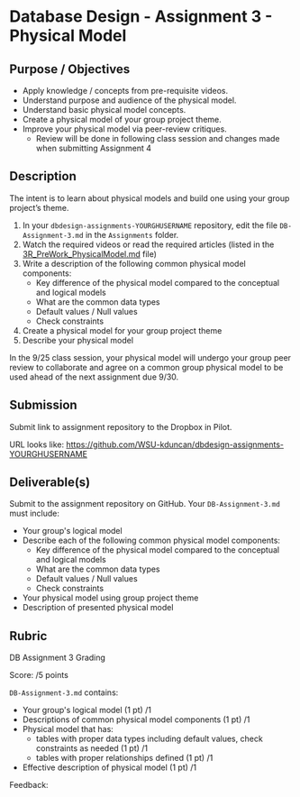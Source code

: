 # Database Design - Assignment 3 - Physical Model

## Purpose / Objectives

- Apply knowledge / concepts from pre-requisite videos.
- Understand purpose and audience of the physical model.
- Understand basic physical model concepts.
- Create a physical model of your group project theme.
- Improve your physical model via peer-review critiques.
	- Review will be done in following class session and changes made when submitting Assignment 4

## Description

The intent is to learn about physical models and build one using your group project’s theme.

1. In your `dbdesign-assignments-YOURGHUSERNAME` repository, edit the file `DB-Assignment-3.md` in the `Assignments` folder.
2. Watch the required videos or read the required articles (listed in the [3R_PreWork_PhysicalModel.md](3R_PreWork_PhysicalModel.md) file)
3. Write a description of the following common physical model components:
	- Key difference of the physical model compared to the conceptual and logical models
	- What are the common data types
	- Default values / Null values
	- Check constraints
4. Create a physical model for your group project theme
5. Describe your physical model

In the 9/25 class session, your physical model will undergo your group peer review to collaborate and agree on a common group physical model to be used ahead of the next assignment due 9/30.

## Submission

Submit link to assignment repository to the Dropbox in Pilot. 

URL looks like: https://github.com/WSU-kduncan/dbdesign-assignments-YOURGHUSERNAME

## Deliverable(s)

Submit to the assignment repository on GitHub.  Your `DB-Assignment-3.md` must include:

- Your group's logical model
- Describe each of the following common physical model components:
	- Key difference of the physical model compared to the conceptual and logical models
	- What are the common data types
	- Default values / Null values
	- Check constraints
- Your physical model using group project theme
- Description of presented physical model

## Rubric

DB Assignment 3 Grading

Score: /5 points

`DB-Assignment-3.md` contains:
- Your group's logical model (1 pt) /1
- Descriptions of common physical model components (1 pt) /1
- Physical model that has:
    - tables with proper data types including default values, check constraints as needed (1 pt) /1
    - tables with proper relationships defined (1 pt) /1
- Effective description of physical model (1 pt) /1

Feedback: 
